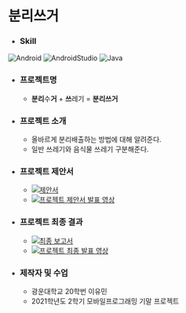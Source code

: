 # 분리쓰거
- ### Skill
![Android](https://img.shields.io/badge/Android-3DDC84?style=for-the-badge&logo=android&logoColor=white)
![AndroidStudio](https://img.shields.io/badge/Android_Studio-3DDC84?style=for-the-badge&logo=android-studio&logoColor=white)
![Java](https://img.shields.io/badge/Java-ED8B00?style=for-the-badge&logo=openjdk&logoColor=white)

- ### 프로젝트명
  -  **분리**수**거** + **쓰**레기 = **분리쓰거**

- ### 프로젝트 소개
  - 올바르게 분리배출하는 방법에 대해 알려준다.
  - 일반 쓰레기와 음식물 쓰레기 구분해준다.
 
- ### 프로젝트 제안서
  - <a href ="https://drive.google.com/file/d/1sdGVDBhSSiZkslmIBXjqqcwkvODChPNh/view?usp=sharing">![제안서](https://img.shields.io/badge/Google_Cloud-4285F4?style=for-the-badge&logo=google-cloud&logoColor=white)</a>
  - <a href ="https://youtu.be/0F19XjDtYWs">![프로젝트 제안서 발표 영상](https://img.shields.io/badge/YouTube-FF0000?style=for-the-badge&logo=youtube&logoColor=white)</a> 

- ### 프로젝트 최종 결과
  - <a href = "https://drive.google.com/file/d/1n0HmtSz4zRS2GHrm3xM2BaUeiLg-1HVP/view?usp=sharing">![최종 보고서](https://img.shields.io/badge/Google_Cloud-4285F4?style=for-the-badge&logo=google-cloud&logoColor=white)</a> 
  - <a href ="https://youtu.be/u6mV8_g1bc8">![프로젝트 최종 발표 영상](https://img.shields.io/badge/YouTube-FF0000?style=for-the-badge&logo=youtube&logoColor=white)</a>

- ### 제작자 및 수업
  - 광운대학교 20학번 이유민
  - 2021학년도 2학기 모바일프로그래밍 기말 프로젝트
